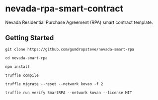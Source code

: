 # nevada-rpa-smart-contract
Nevada Residential Purchase Agreement (RPA) smart contract template.

## Getting Started
```
git clone https://github.com/gumdropsteve/nevada-smart-rpa

cd nevada-smart-rpa

npm install

truffle compile

truffle migrate --reset --network kovan -f 2

truffle run verify SmartRPA --network kovan --license MIT
```
